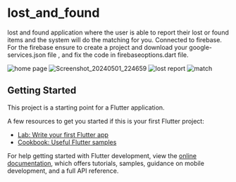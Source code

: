 # lost_and_found

lost and found application where the user is able to report their lost or found items and the system will do the matching for you. Connected to firebase. 
For the firebase ensure to create a project and download your google-services.json file , and fix the code in firebaseoptions.dart file.

![home page](https://github.com/Hawraa91/Lost-and-found-App/assets/132151739/e061a5f9-60c7-4e79-90a5-2532aaf1caba)
![Screenshot_20240501_224659](https://github.com/Hawraa91/Lost-and-found-App/assets/132151739/8d3f39d3-044c-42ac-8077-f0e145407301)
![lost report](https://github.com/Hawraa91/Lost-and-found-App/assets/132151739/2c5907b7-b3df-4079-a03d-7de71ec4be60)
![match](https://github.com/Hawraa91/Lost-and-found-App/assets/132151739/8cad85e7-a060-49b1-a2d3-6e2b86505580)


## Getting Started

This project is a starting point for a Flutter application.

A few resources to get you started if this is your first Flutter project:

- [Lab: Write your first Flutter app](https://docs.flutter.dev/get-started/codelab)
- [Cookbook: Useful Flutter samples](https://docs.flutter.dev/cookbook)

For help getting started with Flutter development, view the
[online documentation](https://docs.flutter.dev/), which offers tutorials,
samples, guidance on mobile development, and a full API reference.
